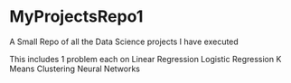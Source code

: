# MyProjectsRepo1
A Small Repo of all the Data Science projects I have executed 

This includes 1 problem each on 
Linear Regression 
Logistic Regression 
K Means Clustering 
Neural Networks
